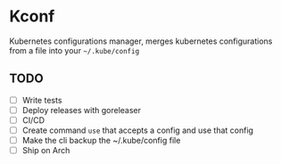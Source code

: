 # Kconf

Kubernetes configurations manager, merges kubernetes configurations from a file into your `~/.kube/config`

## TODO

- [ ] Write tests
- [ ] Deploy releases with goreleaser
- [ ] CI/CD
- [ ] Create command `use` that accepts a config and use that config
- [ ] Make the cli backup the ~/.kube/config file
- [ ] Ship on Arch
